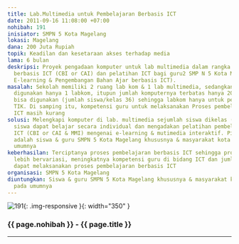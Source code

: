```yaml
---
title: Lab.Multimedia untuk Pembelajaran Berbasis ICT
date: 2011-09-16 11:08:00 +07:00
nohibah: 191
inisiator: SMPN 5 Kota Magelang
lokasi: Magelang
dana: 200 Juta Rupiah
topik: Keadilan dan kesetaraan akses terhadap media
lama: 6 bulan
deskripsi: Proyek pengadaan komputer untuk lab multimedia dalam rangka pembelajaran
  berbasis ICT (CBI or CAI) dan pelatihan ICT bagi guru2 SMP N 5 Kota Magelang (blog,
  E-learning & Pengembangan Bahan Ajar berbasis ICT).
masalah: Sekolah memiliki 2 ruang lab kom & 1 lab multimedia, sedangkan yang bisa
  digunakan hanya 1 labkom, itupun jumlah komputernya terbatas hanya 20 komputer yg
  bisa digunakan (jumlah siswa/kelas 36) sehingga labkom hanya untuk pembelajaran
  TIK. Di samping itu, kompetensi guru untuk melaksanakan Proses pembelajaran berbasis
  ICT masih kurang
solusi: Melengkapi komputer di lab. multimedia sejumlah siswa dikelas (36) sehingga
  siswa dapat belajar secara individual dan mengadakan pelatihan pembelajaran berbasis
  ICT (CBI or CAI & MMI) mengenai e-learning & mutimedia interaktif. Pihak yang diuntungkan
  adalah siswa & guru SMPN 5 Kota Magelang khususnya & masyarakat kota Magelang pada
  umumnya
keberhasilan: Terciptanya proses pembelajaran berbasis ICT sehingga proses pembelajaran
  lebih bervariasi, meningkatnya kompetensi guru di bidang ICT dan jumlah guru yg
  dapat melaksanakan proses pembelajaran berbasis ICT
organisasi: SMPN 5 Kota Magelang
diuntungkan: Siswa & guru SMPN 5 Kota Magelang khususnya & masyarakat kota Magelang
  pada umumnya
---
```


![191](/static/img/hibahcmb/191.png){: .img-responsive }{: width="350" }

### {{ page.nohibah }} - {{ page.title }}

---
